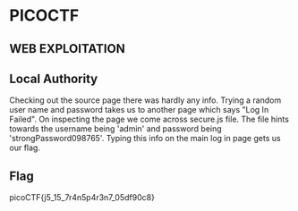 # PICOCTF

## WEB EXPLOITATION

## Local Authority

Checking out the source page there was hardly any info. Trying a random user name and password takes us to another page which says "Log In Failed". On inspecting the page we come across secure.js file. The file hints towards the username being 'admin' and password being 'strongPassword098765'. Typing this info on the main log in page gets us our flag.

## Flag
picoCTF{j5_15_7r4n5p4r3n7_05df90c8}
